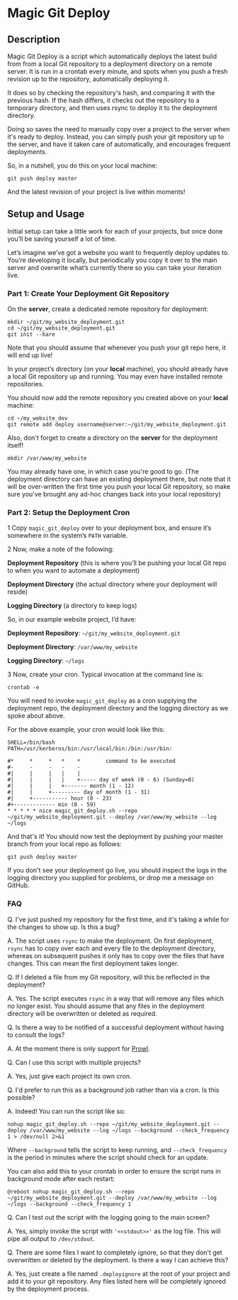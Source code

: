 # Magic Git Deploy
## Description
Magic Git Deploy is a script which automatically deploys the latest build from from a local Git repository to a deployment directory on a remote server. It is run in a crontab every minute, and spots when you push a fresh revision up to the repository, automatically deploying it.

It does so by checking the repository's hash, and comparing it with the previous hash. If the hash differs, it checks out the repository to a temporary directory, and then uses rsync to deploy it to the deployment directory.

Doing so saves the need to manually copy over a project to the server when it's ready to deploy. Instead, you can simply push your git repository up to the server, and have it taken care of automatically, and encourages frequent deployments.

So, in a nutshell, you do this on your local machine:

```shell
git push deploy master
```

And the latest revision of your project is live within moments!

## Setup and Usage
Initial setup can take a little work for each of your projects, but once done you’ll be saving yourself a lot of time.

Let’s imagine we’ve got a website you want to frequently deploy updates to. You’re developing it locally, but periodically you copy it over to the main server and overwrite what’s currently there so you can take your iteration live.

### Part 1: Create Your Deployment Git Repository
On the **server**, create a dedicated remote repository for deployment:

```shell
mkdir ~/git/my_website_deployment.git
cd ~/git/my_website_deployment.git
git init --bare
```
Note that you should assume that whenever you push your git repo here, it will end up live!

In your project’s directory (on your **local** machine), you should already have a local Git repository up and running. You may even have installed remote repositories.

You should now add the remote repository you created above on your **local** machine:

```shell
cd ~/my_website_dev
git remote add deploy username@server:~/git/my_website_deployment.git
```

Also, don't forget to create a directory on the **server** for the deployment itself!

```shell
mkdir /var/www/my_website
```

You may already have one, in which case you're good to go. (The deployment directory can have an existing deployment there, but note that it will be over-written the first time you push your local Git  repository, so make sure you've brought any ad-hoc changes back into your local repository)

### Part 2: Setup the Deployment Cron
1 Copy `magic_git_deploy` over to your deployment box, and ensure it’s somewhere in the system’s `PATH` variable.

2 Now, make a note of the following:

**Deployment Repository** (this is where you’ll be pushing your local Git repo to when you want to automate a deployment)

**Deployment Directory** (the actual directory where your deployment will reside)

**Logging Directory** (a directory to keep logs)

So, in our example website project, I’d have:

**Deployment Repository**: `~/git/my_website_deployment.git`

**Deployment Directory**: `/var/www/my_website`

**Logging Directory**: `~/logs`

3 Now, create your cron. Typical invocation at the command line is:

```shell
crontab -e
```

You will need to invoke `magic_git_deploy` as a cron supplying the deployment repo, the deployment directory and the logging directory as we spoke about above.

For the above example, your cron would look like this:

```shell
SHELL=/bin/bash
PATH=/usr/kerberos/bin:/usr/local/bin:/bin:/usr/bin:

#*     *     *   *    *        command to be executed
#-     -     -   -    -
#|     |     |   |    |
#|     |     |   |    +----- day of week (0 - 6) (Sunday=0)
#|     |     |   +------- month (1 - 12)
#|     |     +--------- day of month (1 - 31)
#|     +----------- hour (0 - 23)
#+------------- min (0 - 59)
* * * * * nice magic_git_deploy.sh --repo ~/git/my_website_deployment.git --deploy /var/www/my_website --log ~/logs
```

And that's it! You should now test the deployment by pushing your master branch from your local repo as follows:

```shell
git push deploy master
```

If you don't see your deployment go live, you should inspect the logs in the logging directory you supplied for problems, or drop me a message on GitHub.

### FAQ

Q. I've just pushed my repository for the first time, and it's taking a while for the changes to show up. Is this a bug?

A. The script uses ```rsync``` to make the deployment. On first deployment, `rsync` has to copy over each and every file to the deployment directory, whereas on subsequent pushes it only has to copy over the files that have changes. This can mean the first deployment takes longer.

Q. If I deleted a file from my Git repository, will this be reflected in the deployment?

A. Yes. The script executes `rsync` in a way that will remove any files which no longer exist. You should assume that any files in the deployment directory will be overwritten or deleted as required.

Q. Is there a way to be notified of a successful deployment without having to consult the logs?

A. At the moment there is only support for [Prowl](http://www.prowlapp.com).

Q. Can I use this script with multiple projects?

A. Yes, just give each project its own cron.

Q. I'd prefer to run this as a background job rather than via a cron. Is this possible?

A. Indeed! You can run the script like so:

```shell
nohup magic_git_deploy.sh --repo ~/git/my_website_deployment.git --deploy /var/www/my_website --log ~/logs --background --check_frequency 1 > /dev/null 2>&1
```
Where `--background` tells the script to keep running, and `--check_frequency` is the period in minutes where the script should check for an update.

You can also add this to your crontab in order to ensure the script runs in background mode after each restart:

```shell
@reboot nohup magic_git_deploy.sh --repo ~/git/my_website_deployment.git --deploy /var/www/my_website --log ~/logs --background --check_frequency 1
```

Q. Can I test out the script with the logging going to the main screen?

A. Yes, simply invoke the script with `'<<stdout>>'` as the log file. This will pipe all output to `/dev/stdout`.

Q. There are some files I want to completely ignore, so that they don't get overwritten or deleted by the deployment. Is there a way I can achieve this?

A. Yes, just create a file named `.deployignore` at the root of your project and add it to your git repository. Any files listed here will be completely ignored by the deployment process.
